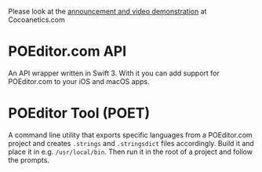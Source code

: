 Please look at the [announcement and video demonstration](https://www.cocoanetics.com/2016/11/introducing-the-poeditor-com-api-and-tool/) at Cocoanetics.com


POEditor.com API
================

An API wrapper written in Swift 3. With it you can add support for POEditor.com to your iOS and macOS apps.


POEditor Tool (POET)
====================

A command line utility that exports specific languages from a POEditor.com project and creates `.strings` and `.stringsdict` files accordingly. Build it and place it in e.g. `/usr/local/bin`. Then run it in the root of a project and follow the prompts. 